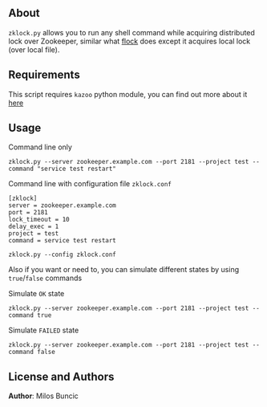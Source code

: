 About
-----

`zklock.py` allows you to run any shell command while acquiring distributed lock over Zookeeper, similar what [flock](https://linux.die.net/man/1/flock) does except it acquires local lock (over local file).


Requirements
------------

This script requires `kazoo` python module, you can find out more about it [here](https://kazoo.readthedocs.io/en/latest/index.html)


Usage
-----

Command line only
```
zklock.py --server zookeeper.example.com --port 2181 --project test --command "service test restart"
```

Command line with configuration file
`zklock.conf`
```
[zklock]
server = zookeeper.example.com
port = 2181
lock_timeout = 10
delay_exec = 1
project = test
command = service test restart
```

```
zklock.py --config zklock.conf
```

Also if you want or need to, you can simulate different states by using `true`/`false` commands

Simulate `OK` state
```
zklock.py --server zookeeper.example.com --port 2181 --project test --command true
```

Simulate `FAILED` state
```
zklock.py --server zookeeper.example.com --port 2181 --project test --command false
```


License and Authors
-------------------
**Author**: Milos Buncic
